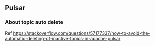 ## Pulsar

### About topic auto delete

Ref https://stackoverflow.com/questions/57177337/how-to-avoid-the-automatic-deleting-of-inactive-topics-in-apache-pulsar
